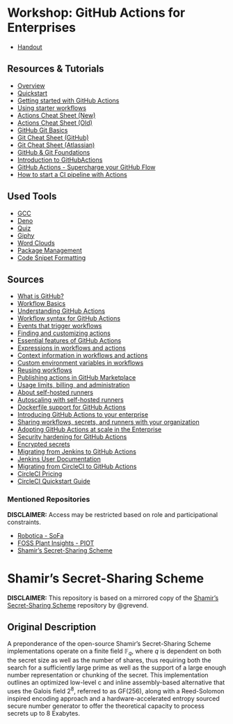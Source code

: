 # Workshop: GitHub Actions for Enterprises

- [Handout](workshop/handout.pdf)

## Resources & Tutorials

- [Overview](https://github.com/features/actions)
- [Quickstart](https://docs.github.com/en/actions/quickstart)
- [Getting started with GitHub Actions](https://resources.github.com/whitepapers/github-actions-cheat/)
- [Using starter workflows](https://docs.github.com/en/actions/using-workflows/using-starter-workflows)
- [Actions Cheat Sheet (New)](https://assets.ctfassets.net/wfutmusr1t3h/0HWtwIjwrnhdV3m50ZV87/5d0092144f32beeec76fb26ea17abfd8/_downloads_GitHub_Actions-Cheat-Sheet-One-Pager.pdf)
- [Actions Cheat Sheet (Old)](https://github.github.io/actions-cheat-sheet/actions-cheat-sheet.pdf)
- [GitHub Git Basics](https://training.github.com/downloads/github-git-cheat-sheet/)
- [Git Cheat Sheet (GitHub)](https://education.github.com/git-cheat-sheet-education.pdf)
- [Git Cheat Sheet (Atlassian)](https://www.atlassian.com/git/tutorials/atlassian-git-cheatsheet)
- [GitHub & Git Foundations](https://youtu.be/HwrPhOp6-aM)
- [Introduction to GitHubActions](https://youtu.be/xREYX-AHii0)
- [GitHub Actions - Supercharge your GitHub Flow](https://youtu.be/cP0I9w2coGU)
- [How to start a CI pipeline with Actions](https://youtu.be/5MJRtldPOEI)

## Used Tools

- [GCC](https://gcc.gnu.org)
- [Deno](https://deno.land)
- [Quiz](https://kahoot.com/)
- [Giphy](https://giphy.com)
- [Word Clouds](https://www.mentimeter.com)
- [Package Management](https://ubuntu.com/server/docs/package-management)
- [Code Snipet Formatting](https://carbon.now.sh)

## Sources

- [What is GitHub?](https://www.youtube.com/watch?v=pBy1zgt0XPc)
- [Workflow Basics](https://docs.github.com/en/actions/using-workflows/about-workflows)
- [Understanding GitHub Actions](https://docs.github.com/en/actions/learn-github-actions/understanding-github-actions)
- [Workflow syntax for GitHub Actions](https://docs.github.com/en/actions/using-workflows/workflow-syntax-for-github-actions)
- [Events that trigger workflows](https://docs.github.com/en/actions/using-workflows/events-that-trigger-workflows)
- [Finding and customizing actions](https://docs.github.com/en/actions/learn-github-actions/finding-and-customizing-actions)
- [Essential features of GitHub Actions](https://docs.github.com/en/actions/learn-github-actions/essential-features-of-github-actions)
- [Expressions in workflows and actions](https://docs.github.com/en/actions/learn-github-actions/expressions)
- [Context information in workflows and actions](https://docs.github.com/en/actions/learn-github-actions/contexts)
- [Custom environment variables in workflows](https://docs.github.com/en/actions/learn-github-actions/environment-variables)
- [Reusing workflows](https://docs.github.com/en/actions/using-workflows/reusing-workflows)
- [Publishing actions in GitHub Marketplace](https://docs.github.com/en/actions/creating-actions/publishing-actions-in-github-marketplace)
- [Usage limits, billing, and administration](https://docs.github.com/en/actions/learn-github-actions/usage-limits-billing-and-administration)
- [About self-hosted runners](https://docs.github.com/en/actions/hosting-your-own-runners/about-self-hosted-runners)
- [Autoscaling with self-hosted runners](https://docs.github.com/en/actions/hosting-your-own-runners/autoscaling-with-self-hosted-runners)
- [Dockerfile support for GitHub Actions](https://docs.github.com/en/actions/creating-actions/dockerfile-support-for-github-actions)
- [Introducing GitHub Actions to your enterprise](https://docs.github.com/en/enterprise-server@3.3/admin/github-actions/getting-started-with-github-actions-for-your-enterprise/introducing-github-actions-to-your-enterprise)
- [Sharing workflows, secrets, and runners with your organization](https://docs.github.com/en/actions/using-workflows/sharing-workflows-secrets-and-runners-with-your-organization)
- [Adopting GitHub Actions at scale in the Enterprise](https://youtu.be/OhNroaLxMzc)
- [Security hardening for GitHub Actions](https://docs.github.com/en/actions/security-guides/security-hardening-for-github-actions)
- [Encrypted secrets](https://docs.github.com/en/actions/security-guides/encrypted-secrets)
- [Migrating from Jenkins to GitHub Actions](https://docs.github.com/en/actions/migrating-to-github-actions/migrating-from-jenkins-to-github-actions)
- [Jenkins User Documentation](https://www.jenkins.io/doc/)
- [Migrating from CircleCI to GitHub Actions](https://docs.github.com/en/actions/migrating-to-github-actions/migrating-from-circleci-to-github-actions)
- [CircleCI Pricing](https://circleci.com/pricing/)
- [CircleCI Quickstart Guide](https://circleci.com/docs/getting-started/)

### Mentioned Repositories

**DISCLAIMER:** Access may be restricted based on role and participational
constraints.

- [Robotica - SoFa](https://github.com/FontysVenlo/SOFA_2022_Robotica_Inther)
- [FOSS Plant Insights - PIOT](https://github.com/grevend/fontys-piot-flatdata-test)
- [Shamir’s Secret-Sharing Scheme](https://github.com/grevend/shamirs-secret-sharing)

# Shamir’s Secret-Sharing Scheme

**DISCLAIMER:** This repository is based on a mirrored copy of the
[Shamir’s Secret-Sharing Scheme](https://github.com/grevend/shamirs-secret-sharing)
repository by @grevend.

## Original Description

A preponderance of the open-source Shamir’s Secret-Sharing Scheme
implementations operate on a finite field $\mathbb{F}_q$, where $q$ is dependent
on both the secret size as well as the number of shares, thus requiring both the
search for a sufficiently large prime as well as the support of a large enough
number representation or chunking of the secret. This implementation outlines an
optimized low-level c and inline assembly-based alternative that uses the Galois
field $2^8$, referred to as GF(256), along with a Reed-Solomon inspired encoding
approach and a hardware-accelerated entropy sourced secure number generator to
offer the theoretical capacity to process secrets up to 8 Exabytes.

